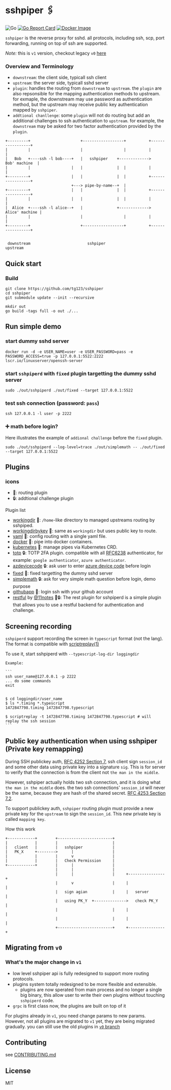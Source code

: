 # sshpiper 🖇

![Go](https://github.com/tg123/sshpiper/workflows/Go/badge.svg)
[![Go Report Card](https://goreportcard.com/badge/github.com/tg123/sshpiper)](https://goreportcard.com/report/github.com/tg123/sshpiper)
[![Docker Image](https://img.shields.io/docker/pulls/farmer1992/sshpiperd.svg)](https://hub.docker.com/r/farmer1992/sshpiperd)

`sshpiper` is the reverse proxy for sshd. all protocols, including ssh, scp, port forwarding, running on top of ssh are supported. 

*Note:* this is `v1` version, checkout legacy `v0` [here](https://github.com/tg123/sshpiper/tree/v0)

### Overview and Terminology

 * `downstream`: the client side, typicall ssh client 
 * `upstream`: the server side, typicall sshd server
 * `plugin`: handles the routing from `downstream` to `upstream`. the `plugin` are also repsonsible for the mapping authentication methods to upstream. for exmaple, the downstream may use password as authentication method, but the upstream may receive public key authentication mapped by `sshpiper`.
 * `addtional chanllenge`: some `plugin` will not do routing but add an additional challenges to ssh authentication to `upstream`. for example, the `downstream` may be asked for two factor authentication provided by the `plugin`.

```
+---------+                      +------------------+          +-----------------+
|         |                      |                  |          |                 |
|   Bob   +----ssh -l bob----+   |   sshpiper    +------------->   Bob' machine  |
|         |                  |   |               |  |          |                 |
+---------+                  |   |               |  |          +-----------------+
                             +---> pipe-by-name--+  |                             
+---------+                  |   |               |  |          +-----------------+
|         |                  |   |               |  |          |                 |
|  Alice  +----ssh -l alice--+   |               +------------->  Alice' machine |
|         |                      |                  |          |                 |
+---------+                      +------------------+          +-----------------+


 downstream                         sshpiper                        upstream                     

```

## Quick start

### Build

```
git clone https://github.com/tg123/sshpiper
cd sshpiper
git submodule update --init --recursive

mkdir out
go build -tags full -o out ./...
```

## Run simple demo

### start dummy sshd server

```
docker run -d -e USER_NAME=user -e USER_PASSWORD=pass -e PASSWORD_ACCESS=true -p 127.0.0.1:5522:2222 lscr.io/linuxserver/openssh-server
```

### start `sshpiperd` with `fixed` plugin targetting the dummy sshd server

```
sudo ./out/sshpiperd ./out/fixed --target 127.0.0.1:5522
```

### test ssh connection (password: `pass`)

```
ssh 127.0.0.1 -l user -p 2222
```

### ➕ math before login? 

Here illustrates the example of `addional challenge` before the `fixed` plugin.

```
sudo ./out/sshpiperd --log-level=trace ./out/simplemath -- ./out/fixed --target 127.0.0.1:5522
```

## Plugins

### icons

 * 🔀: routing plugin
 * 🔒: addtional challenge plugin

Plugin list

 * [workingdir](plugin/workingdir/) 🔀: `/home`-like directory to managed upstreams routing by sshpiped.
 * [workingdirbykey](plugin/workingdirbykey/) 🔀: same as `workingdir` but uses public key to route.
 * [yaml](plugin/yaml/) 🔀: config routing with a single yaml file.
 * [docker](plugin/docker/) 🔀: pipe into docker containers.
 * [kubernetes](plugin/kubernetes/) 🔀: manage pipes via Kubernetes CRD.
 * [totp](plugin/totp/) 🔒: TOTP 2FA plugin. compatible with all [RFC6238](https://datatracker.ietf.org/doc/html/rfc6238) authenticator, for example: `google authenticator`, `azure authenticator`.
 * [azdevicecode](plugin/azdevicecode/) 🔒: ask user to enter [azure device code](https://docs.microsoft.com/en-us/azure/active-directory/develop/v2-oauth2-device-code) before login
 * [fixed](plugin/fixed/) 🔀: fixed targetting the dummy sshd server
 * [simplemath](plugin/simplemath/) 🔒: ask for very simple math question before login, demo purpose
 * [githubapp](https://github.com/tg123/sshpiper-gh) 🔀: login ssh with your github account
 * [restful](https://github.com/11notes/docker-sshpiper) by [@11notes](https://github.com/11notes) 🔀🔒: The rest plugin for sshpiperd is a simple plugin that allows you to use a restful backend for authentication and challenge.

## Screening recording

`sshpiperd` support recording the screen in `typescript` format (not the lang). The format is compatible with [scriptreplay(1)](https://linux.die.net/man/1/scriptreplay)

To use it, start sshpiperd with `--typescript-log-dir loggingdir`

    Example:

    ```
    ssh user_name@127.0.0.1 -p 2222
    ... do some commands
    exit


    $ cd loggingdir/user_name
    $ ls *.timing *.typescript
    1472847798.timing 1472847798.typescript

    $ scriptreplay -t 1472847798.timing 1472847798.typescript # will replay the ssh session
    ```


## Public key authentication when using sshpiper (Private key remapping)

During SSH publickey auth, [RFC 4252 Section 7](http://tools.ietf.org/html/rfc4252#section-7),
ssh client sign `session_id` and some other data using private key into a signature `sig`.
This is for server to verify that the connection is from the client not `the man in the middle`.

However, sshpiper actually holds two ssh connection, and it is doing what `the man in the middle` does.
the two ssh connections' `session_id` will never be the same, because they are hash of the shared secret. [RFC 4253 Section 7.2](http://tools.ietf.org/html/rfc4253#section-7).


To support publickey auth, `sshpiper` routing plugin must provide a new private key for the `upstream` to sign the `session_id`. This new private key is called `mapping key`.

How this work

```
+------------+        +------------------------+                       
|            |        |                        |                       
|   client   |        |   sshpiper             |                       
|   PK_X     +-------->      |                 |                       
|            |        |      v                 |                       
|            |        |   Check Permission     |                       
+------------+        |      |                 |                       
                      |      |                 |                       
                      |      |                 |     +----------------+
                      |      v                 |     |                |
                      |   sign agian           |     |   server       |
                      |   using PK_Y  +-------------->   check PK_Y   |
                      |                        |     |                |
                      |                        |     |                |
                      +------------------------+     +----------------+
```                      

## Migrating from `v0`

### What's the major change in `v1`
 
 * low level sshpiper api is fully redesigned to support more routing protocols.
 * plugins system totally redesigned to be more flexible and extensible.
   * plugins are now sperated from main process and no longer a single big binary, this allow user to write their own plugins without touching `sshpiperd` code.
 * `grpc` is first class now, the plugins are built on top of it

For plugins already in `v1`, you need change params to new params. However, not all plugins are migrated to `v1` yet, they are being migrated gradually. you can still use the old plugins in [`v0` branch](https://github.com/tg123/sshpiper/tree/v0)


## Contributing

see [CONTRIBUTING.md](CONTRIBUTING.md)

## License
MIT
